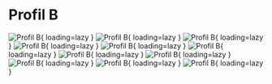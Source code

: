# Profil B

![Profil B](/MkDocsTest/resources/step2.38.webp){ loading=lazy }
![Profil B](/MkDocsTest/resources/step2.39.webp){ loading=lazy }
![Profil B](/MkDocsTest/resources/step2.40.webp){ loading=lazy }
![Profil B](/MkDocsTest/resources/step2.41.webp){ loading=lazy }
![Profil B](/MkDocsTest/resources/step2.42.webp){ loading=lazy }
![Profil B](/MkDocsTest/resources/step2.43.webp){ loading=lazy }
![Profil B](/MkDocsTest/resources/step2.44.webp){ loading=lazy }
![Profil B](/MkDocsTest/resources/step2.45.webp){ loading=lazy }
![Profil B](/MkDocsTest/resources/step2.46.webp){ loading=lazy }
![Profil B](/MkDocsTest/resources/step2.47.webp){ loading=lazy }
![Profil B](/MkDocsTest/resources/step2.48.webp){ loading=lazy }